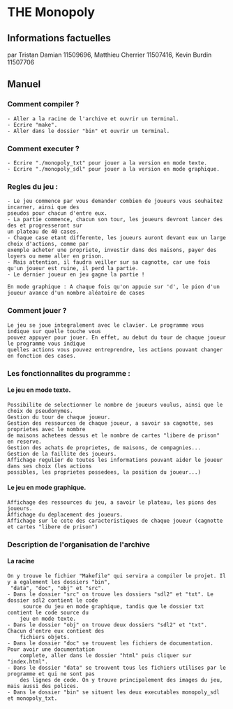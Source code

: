 # THE Monopoly 

## Informations factuelles
par Tristan Damian 11509696, Matthieu Cherrier 11507416, Kevin Burdin 11507706


## Manuel
### Comment compiler ?
	- Aller a la racine de l'archive et ouvrir un terminal.
	- Ecrire "make".
	- Aller dans le dossier "bin" et ouvrir un terminal.

### Comment executer ?
	- Ecrire "./monopoly_txt" pour jouer a la version en mode texte.
	- Ecrire "./monopoly_sdl" pour jouer a la version en mode graphique.

### Regles du jeu :
	- Le jeu commence par vous demander combien de joueurs vous souhaitez incarner, ainsi que des 
	pseudos pour chacun d'entre eux.
	- La partie commence, chacun son tour, les joueurs devront lancer des des et progresseront sur 
	un plateau de 40 cases.
	- Chaque case etant differente, les joueurs auront devant eux un large choix d'actions, comme par
	exemple acheter une propriete, investir dans des maisons, payer des loyers ou meme aller en prison.
	- Mais attention, il faudra veiller sur sa cagnotte, car une fois qu'un joueur est ruine, il perd la partie.
	- Le dernier joueur en jeu gagne la partie !

	En mode graphique : A chaque fois qu'on appuie sur 'd', le pion d'un joueur avance d'un nombre aléatoire de cases

### Comment jouer ?
	Le jeu se joue integralement avec le clavier. Le programme vous indique sur quelle touche vous
	pouvez appuyer pour jouer. En effet, au debut du tour de chaque joueur le programme vous indique
	quelles actions vous pouvez entreprendre, les actions pouvant changer en fonction des cases.

### Les fonctionnalites du programme :

#### Le jeu en mode texte.
	Possibilite de selectionner le nombre de joueurs voulus, ainsi que le choix de pseudonymes.
	Gestion du tour de chaque joueur.
	Gestion des ressources de chaque joueur, a savoir sa cagnotte, ses proprietes avec le nombre
	de maisons achetees dessus et le nombre de cartes "libere de prison" en reserve.
	Gestion des achats de proprietes, de maisons, de compagnies...
	Gestion de la faillite des joueurs.
	Affichage regulier de toutes les informations pouvant aider le joueur dans ses choix (les actions
	possibles, les proprietes possedees, la position du joueur...)
	
#### Le jeu en mode graphique.
	Affichage des ressources du jeu, a savoir le plateau, les pions des joueurs.
	Affichage du deplacement des joueurs.
	Affichage sur le cote des caracteristiques de chaque joueur (cagnotte et cartes "libere de prison")


### Description de l'organisation de l'archive ###
#### La racine
	On y trouve le fichier "Makefile" qui servira a compiler le projet. Il y a egalement les dossiers "bin",
	 "data", "doc", "obj" et "src".
	- Dans le dossier "src" on trouve les dossiers "sdl2" et "txt". Le dossier sdl2 contient le code
		 source du jeu en mode graphique, tandis que le dossier txt contient le code source du 
		jeu en mode texte.
	- Dans le dossier "obj" on trouve deux dossiers "sdl2" et "txt". Chacun d'entre eux contient des 
		fichiers objets.
	- Dans le dossier "doc" se trouvent les fichiers de documentation. Pour avoir une documentation 
		complete, aller dans le dossier "html" puis cliquer sur "index.html".
	- Dans le dossier "data" se trouvent tous les fichiers utilises par le programme et qui ne sont pas 
		des lignes de code. On y trouve principalement des images du jeu, mais aussi des polices.
	- Dans le dossier "bin" se situent les deux executables monopoly_sdl et monopoly_txt.



